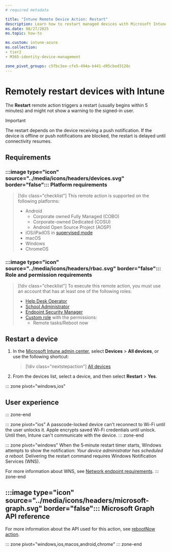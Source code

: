 ```yaml
---
# required metadata

title: "Intune Remote Device Action: Restart"
description: Learn how to restart managed devices with Microsoft Intune.
ms.date: 08/27/2025
ms.topic: how-to

ms.custom: intune-azure
ms.collection:
- tier2
- M365-identity-device-management

zone_pivot_groups: c5fbc3ee-cfe5-494a-b441-d95cbed3128c
---
```


# Remotely restart devices with Intune

The **Restart** remote action triggers a restart (usually begins within 5 minutes) and might not show a warning to the signed-in user.

> [!IMPORTANT]
> The restart depends on the device receiving a push notification. If the device is offline or push notifications are blocked, the restart is delayed until connectivity resumes.

## Requirements

### :::image type="icon" source="../media/icons/headers/devices.svg" border="false"::: Platform requirements

> [!div class="checklist"]
> This remote action is supported on the following platforms:
>
> - Android
>     - Corporate owned Fully Managed (COBO)
>     - Corporate-owned Dedicated (COSU)
>     - Android Open Source Project (AOSP)
> - iOS/iPadOS in [supervised mode][IOS-SUP]
> - macOS
> - Windows
> - ChromeOS

### :::image type="icon" source="../media/icons/headers/rbac.svg" border="false"::: Role and permission requirements

> [!div class="checklist"]
> To execute this remote action, you must use an account that has at least one of the following roles:
>
> - [Help Desk Operator][INT-R1]
> - [School Administrator][INT-R2]
> - [Endpoint Security Manager][INT-R4]
> - [Custom role][INT-RC] with the permissions:
>   - Remote tasks/Reboot now

## Restart a device

1. In the [Microsoft Intune admin center][INT-AC], select **Devices** > **All devices**, or use the following shortcut:
    > [!div class="nextstepaction"]
    > [All devices][INT-AC1]
1. From the devices list, select a device, and then select **Restart** > **Yes**.

::: zone pivot="windows,ios"
## User experience
::: zone-end

::: zone pivot="ios"
A passcode-locked device can't reconnect to Wi-Fi until the user unlocks it. Apple encrypts saved Wi-Fi credentials until unlock. Until then, Intune can't communicate with the device.
::: zone-end

::: zone pivot="windows"
When the 5‑minute restart timer starts, Windows attempts to show the notification: *Your device administrator has scheduled a reboot.* Delivering the restart command requires Windows Notification Services (WNS).

For more information about WNS, see [Network endpoint requirements](../fundamentals/intune-endpoints.md#windows-push-notification-services-wns-dependencies).
::: zone-end

## :::image type="icon" source="../media/icons/headers/microsoft-graph.svg" border="false"::: Microsoft Graph API reference

For more information about the API used for this action, see [rebootNow action][GRAPH-1].

<!--links-->

<!-- graph -->

[GRAPH-1]: /graph/api/intune-devices-manageddevice-rebootnow

<!-- admin center -->

[INT-AC]: https://go.microsoft.com/fwlink/?linkid=2109431
[INT-AC1]: https://go.microsoft.com/fwlink/?linkid=2109431#view/Microsoft_Intune_DeviceSettings/DevicesMenu/~/allDevices

<!-- roles -->

[INT-R1]: /intune/intune-service/fundamentals/role-based-access-control-reference#help-desk-operator
[INT-R2]: /intune/intune-service/fundamentals/role-based-access-control-reference#school-administrator
[INT-R4]: /intune/intune-service/fundamentals/role-based-access-control-reference#endpoint-security-manager
[INT-RC]: /intune/intune-service/fundamentals/create-custom-role

[IOS-SUP]: /intune/intune-service/remote-actions/device-supervised-mode

::: zone pivot="windows,ios,macos,android,chrome"
::: zone-end

